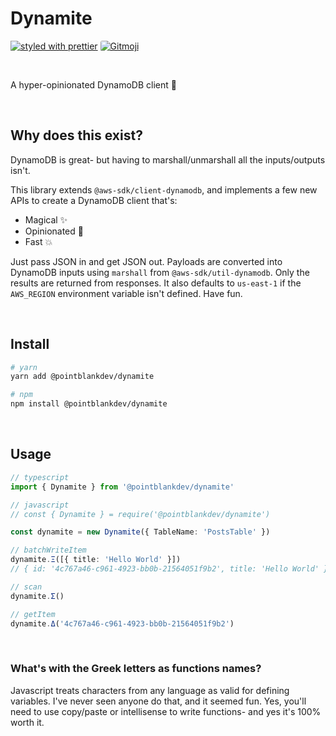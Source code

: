 # Dynamite

[![styled with prettier](https://img.shields.io/badge/styled_with-prettier-ff69b4.svg)](https://github.com/prettier/prettier)
<a href="https://gitmoji.dev">
<img  style="border-radius: 3px;" src="https://img.shields.io/badge/gitmoji-%20😜%20😍-FFDD67.svg?style=flat-square" alt="Gitmoji">
</a>

<br/>

A hyper-opinionated DynamoDB client 🧨

<br/>

## Why does this exist?

DynamoDB is great- but having to marshall/unmarshall all the inputs/outputs isn't.

This library extends `@aws-sdk/client-dynamodb`, and implements a few new APIs to create a DynamoDB client that's:

- Magical ✨
- Opinionated 🧠
- Fast 💥

Just pass JSON in and get JSON out. Payloads are converted into DynamoDB inputs using `marshall` from `@aws-sdk/util-dynamodb`. Only the results are returned from responses. It also defaults to `us-east-1` if the `AWS_REGION` environment variable isn't defined. Have fun.

<br/>

## Install

```bash
# yarn
yarn add @pointblankdev/dynamite

# npm
npm install @pointblankdev/dynamite
```

<br/>

## Usage

```ts
// typescript
import { Dynamite } from '@pointblankdev/dynamite'

// javascript
// const { Dynamite } = require('@pointblankdev/dynamite')

const dynamite = new Dynamite({ TableName: 'PostsTable' })

// batchWriteItem
dynamite.Ξ([{ title: 'Hello World' }])
// { id: '4c767a46-c961-4923-bb0b-21564051f9b2', title: 'Hello World' }

// scan
dynamite.Σ()

// getItem
dynamite.Δ('4c767a46-c961-4923-bb0b-21564051f9b2')
```

<br/>

### What's with the Greek letters as functions names?

Javascript treats characters from any language as valid for defining variables. I've never seen anyone do that, and it seemed fun. Yes, you'll need to use copy/paste or intellisense to write functions- and yes it's 100% worth it.
